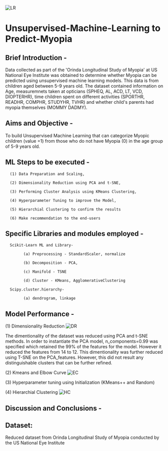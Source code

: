 ![LR](https://github.com/fbrowther/Unsupervised-Machine-Learning---Predicting-Myopia/blob/main/Images/d076583b-ecf3-478c-b97e-adcd080985da.jpeg)

# Unsupervised-Machine-Learning to Predict-Myopia

## Brief Introduction - 
Data collected as part of the 'Orinda Longitudinal Study of Myopia' at US National Eye Institute was obtained to determine whether Myopia can be predicted using unsupervised machine learning models. This data is from children aged between 5-9 years old. 
The dataset contained information on Age, measuremnets taken at opticians (SPHEQ,	AL,	ACD,	LT,	VCD, DIOPTERHR), time children spent on different activities (SPORTHR,	READHR,	COMPHR,	STUDYHR,	TVHR) and whether child's parents had myopia themselves (MOMMY	DADMY).	

## Aims and Objective -
To build Unsupervised Machine Learning that can categorize Myopic children (value =1) from those who do not have Myopia (0) in the age group of 5-9 years old.

## ML Steps to be executed -
      (1) Data Preparation and Scaling,
      
      (2) Dimensionality Reduction using PCA and t-SNE,
      
      (3) Performing Cluster Analysis using KMeans Clustering,
      
      (4) Hyperparameter Tuning to improve the Model,
      
      (5) Hierarchial Clustering to confirm the results
      
      (6) Make recommendation to the end-users
      
## Specific Libraries and modules employed -
      
      Scikit-Learn ML and Library-
      
            (a) Preprocessing - StandardScaler, normalize
  
            (b) Decomposition - PCA, 
  
            (c) Manifold - TSNE
  
            (d) Cluster - KMeans, AgglomerativeClustering
  
      Scipy.cluster.hierarchy-
      
            (a) dendrogram, linkage
            
## Model Performance -

(1) Dimensionality Reduction
![DR](https://github.com/fbrowther/Unsupervised-Machine-Learning---Predicting-Myopia/blob/main/Images/tSNE.png)

The dimentionality of the dataset was reduced using PCA and t-SNE methods. In order to instantiate the PCA model, n_components=0.99 was specified which retained the 99% of the features for the model. However it reduced the features from 14 to 12. This dimentionality was further reduced using T-SNE on the PCA_features. However, this did not result any distinguishable clusters that can be further refined.

(2) Kmeans and Elbow Curve 
![EC](https://github.com/fbrowther/Unsupervised-Machine-Learning---Predicting-Myopia/blob/main/Images/Elbow.png)


(3) Hyperparameter tuning using Initialization (KMeans++ and Random)


(4) Hierarchial Clustering 
![HC](https://github.com/fbrowther/Unsupervised-Machine-Learning---Predicting-Myopia/blob/main/Images/HClustering.png)

## Discussion and Conclusions -


  








      





## Dataset: 
Reduced dataset from Orinda Longitudinal Study of Myopia conducted by the US National Eye Institute
